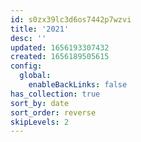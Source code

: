 ```yaml
---
id: s0zx39lc3d6os7442p7wzvi
title: '2021'
desc: ''
updated: 1656193307432
created: 1656189505615
config:
  global:
    enableBackLinks: false
has_collection: true
sort_by: date
sort_order: reverse
skipLevels: 2
---
```


